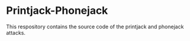 # Printjack-Phonejack
This respository contains the source code of the printjack and phonejack attacks.
